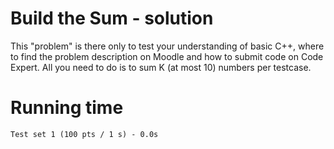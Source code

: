 # Build the Sum - solution
This "problem" is there only to test your understanding of basic C++, where to find the problem description on Moodle and how to submit code on Code Expert. All you need to do is to sum K (at most 10) numbers per testcase.

# Running time
    Test set 1 (100 pts / 1 s) - 0.0s
